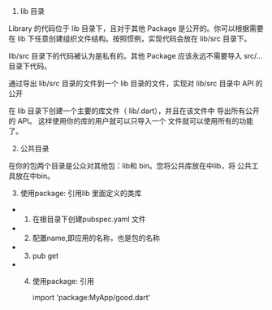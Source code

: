 1. lib 目录

 Library 的代码位于 lib 目录下，且对于其他 Package 是公开的。你可以根据需要在 lib 下任意创建组织文件结构。按照惯例，实现代码会放在 lib/src 目录下。 
 
 lib/src 目录下的代码被认为是私有的。其他 Package 应该永远不需要导入 src/... 目录下代码。
 
 通过导出 lib/src 目录的文件到一个 lib 目录的文件，实现对 lib/src 目录中 API 的公开

 在 lib 目录下创建一个主要的库文件（ lib/<package-name>.dart），并且在该文件中 导出所有公开的 API。 这样使用你的库的用户就可以只导入一个 文件就可以使用所有的功能了。

 2. 公共目录

 在你的包两个目录是公众对其他包：lib和 bin。您将公共库放在中lib，将 公共工具放在中bin。

 3. 使用package: 引用lib 里面定义的类库

+ 1. 在根目录下创建pubspec.yaml 文件


+ 2. 配置name,即应用的名称，也是包的名称

+ 3. pub get 

+ 4. 使用package: 引用

        import 'package:MyApp/good.dart'